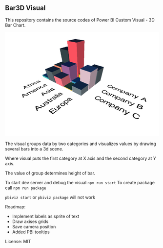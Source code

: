 ## Bar3D Visual

This repository contains the source codes of Power BI Custom Visual - 3D Bar Chart.

![Preview](docs/preview.png)

The visual groups data by two categories and visualizes values by drawing several bars into a 3d scene.

Where visual puts the first category at X axis and the second category at Y axis.

The value of group determines height of bar.

To start dev server and debug the visual
`npm run start`
To create package call
`npm run package`

`pbiviz start` or `pbiviz package` will not work

Roadmap:

* Implement labels as sprite of text
* Draw axises grids
* Save camera position
* Added PBI tooltips

License: MIT